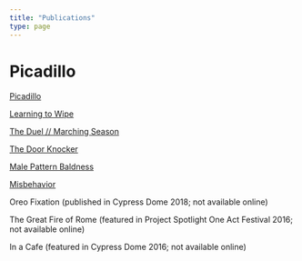 ```yaml
---
title: "Publications"
type: page
---
```


# Picadillo 
<a href="https://www.thedreadmachine.com/picadillo/" target="_blank">Picadillo</a>

<a href="https://thefuriousgazelle.com/2021/09/13/learning-to-wipe-by-christopher-luis-jorge/" target="_blank">Learning to Wipe</a>

<a href="https://www.stoneboatwi.com/issue-11-1/luis-jorge" target="_blank">The Duel // Marching Season</a>

<a href="https://decodedpride.com/decoded-pride-issue-2-stories-being-released-now-and-throughout-pride/" target="_blank">The Door Knocker</a>

<a href="https://open.spotify.com/episode/35WusbrFfrIYccceEdxd44" target="_blank">Male Pattern Baldness</a>

<a href="https://www.acentosreview.com/august2019/misbehavior-by-christopher.html" target="_blank">Misbehavior</a>

Oreo Fixation (published in Cypress Dome 2018; not available online)

The Great Fire of Rome (featured in Project Spotlight One Act Festival 2016; not available online)

In a Cafe (featured in Cypress Dome 2016; not available online)

